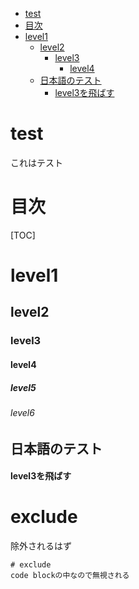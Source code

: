 * [test](#sec1-0-0-0)
* [目次](#sec2-0-0-0)
* [level1](#sec3-0-0-0)
  * [level2](#sec3-1-0-0)
    * [level3](#sec3-1-1-0)
      * [level4](#sec3-1-1-1)
  * [日本語のテスト](#sec3-2-0-0)
      * [level3を飛ばす](#sec3-2-0-1)


<a id="sec1-0-0-0"></a>
# test
これはテスト

<a id="sec2-0-0-0"></a>
# 目次
[TOC]

<a id="sec3-0-0-0"></a>
# level1
<a id="sec3-1-0-0"></a>
## level2
<a id="sec3-1-1-0"></a>
### level3
<a id="sec3-1-1-1"></a>
#### level4
##### level5
###### level6

<a id="sec3-2-0-0"></a>
## 日本語のテスト

<a id="sec3-2-0-1"></a>
#### level3を飛ばす

# exclude <!-- exclude-toc -->
除外されるはず

```
# exclude
code blockの中なので無視される
```
